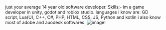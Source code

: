 just your average 14 year old software developer.
Skills:-
im a game developer in unity, godot and roblox studio. languages i know are:
 GD script, Lua(U), C++, C#, PHP, HTML, CSS, JS, Python and kotlin
i also know most of adobe and auodesk softwares.
![image](https://github.com/user-attachments/assets/68a01160-6ac0-4e09-993e-66faaa6acb87)!




